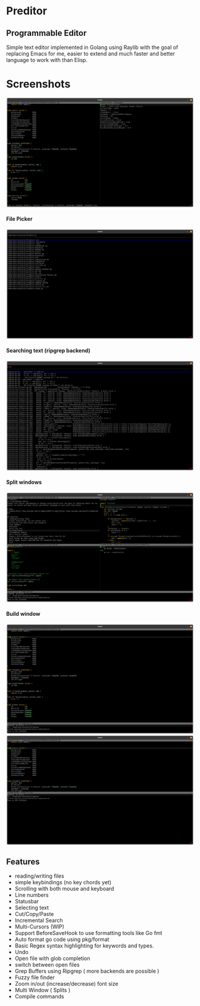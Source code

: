 # Preditor
## Programmable Editor
Simple text editor implemented in Golang using Raylib with the goal of replacing Emacs for me, easier to extend and much faster and better language to work with than Elisp.

# Screenshots
![Main](assets/main.png)
#### File Picker
![Main](assets/file-picker.png)
#### Searching text (ripgrep backend)
![Main](assets/search-grep.png)
#### Split windows
![Main](assets/split-windows.png)
#### Build window
![Main](assets/build-window.png)
![Main](assets/build-window-max.png)

## Features
- reading/writing files
- simple keybindings (no key chords yet)
- Scrolling with both mouse and keyboard
- Line numbers
- Statusbar
- Selecting text
- Cut/Copy/Paste
- Incremental Search
- Multi-Cursors (WIP)
- Support BeforeSaveHook to use formatting tools like Go fmt
- Auto format go code using pkg/format
- Basic Regex syntax highlighting for keywords and types.
- Undo
- Open file with glob completion
- switch between open files
- Grep Buffers using Ripgrep ( more backends are possible )
- Fuzzy file finder
- Zoom in/out (increase/decrease) font size
- Multi Window ( Splits )
- Compile commands

